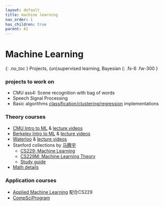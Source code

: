 ```yaml
---
layout: default
title: machine learning
nav_order: 1
has_children: true
parent: AI
---
```

# Machine Learning
{: .no_toc }
Projects,  (un)supervised learning, Bayesian
{: .fs-6 .fw-300 }

### projects to work on 
- CMU ass4: Scene recognition with bag of words 
- Speech Signal Processing
- Basic algorithms <u>classification/clustering/regression</u> implementations

### Theory courses
- [CMU Intro to ML](http://www.cs.cmu.edu/~mgormley/courses/10601/schedule.html) & [lecture videos](https://www.bilibili.com/video/BV15Z4y1K7Cd?spm_id_from=333.999.0.0)
- [Berkeley Intro to ML](https://www.eecs189.org/) & [lecture videos](https://www.bilibili.com/video/BV1KA41157yn?spm_id_from=333.999.0.0)
- [Waterloo](http://www.gautamkamath.com/courses/CS480-sp2021.html) & [lecture videos](https://www.bilibili.com/video/BV1Tf4y1Y7ZN/?spm_id_from=333.788.recommend_more_video.18)
- Stanford collections by [马腾宇](https://ai.stanford.edu/~tengyuma/)
  - [CS229: Machine Learning](https://cs229.stanford.edu/)
  - [CS229M: Machine Learning Theory](http://web.stanford.edu/class/stats214/)
  - [Study guide](https://stanford.edu/~shervine/teaching/cs-229/)  
- [Math details](http://jwmi.github.io/teaching.html)

### Application courses
- [Applied Machine Learning](https://www.cs.columbia.edu/~amueller/comsw4995s20/schedule/) 配合CS229
- [CompSciProgram](https://compphysics.github.io/CompSciProgram/)